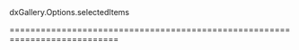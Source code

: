 <!--id-->dxGallery.Options.selectedItems<!--/id-->
<!--merge--><!--/merge-->
<!--hidden--><!--/hidden-->
===========================================================================
